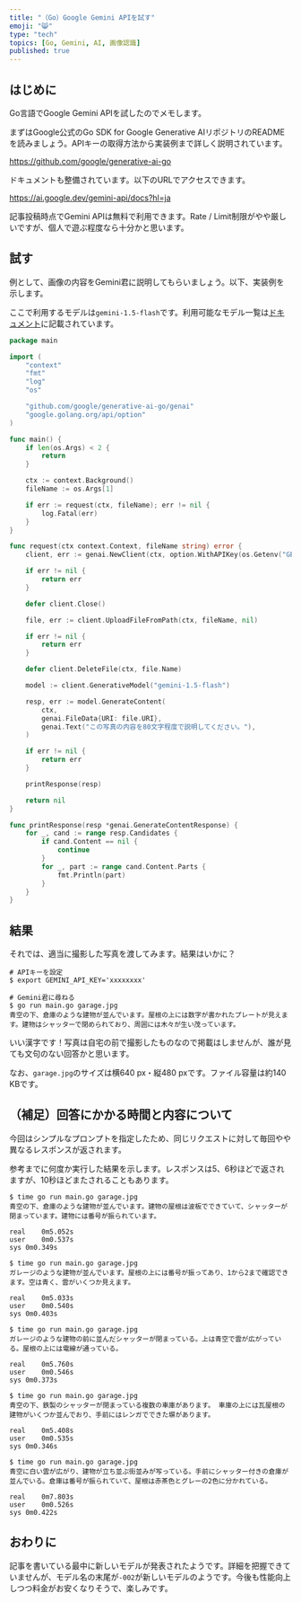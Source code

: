 ```yaml
---
title: "（Go）Google Gemini APIを試す"
emoji: "😸"
type: "tech"
topics: [Go, Gemini, AI, 画像認識]
published: true
---
```

## はじめに

Go言語でGoogle Gemini APIを試したのでメモします。

まずはGoogle公式のGo SDK for Google Generative AIリポジトリのREADMEを読みましょう。APIキーの取得方法から実装例まで詳しく説明されています。

https://github.com/google/generative-ai-go

ドキュメントも整備されています。以下のURLでアクセスできます。

https://ai.google.dev/gemini-api/docs?hl=ja

記事投稿時点でGemini APIは無料で利用できます。Rate / Limit制限がやや厳しいですが、個人で遊ぶ程度なら十分かと思います。

## 試す

例として、画像の内容をGemini君に説明してもらいましょう。以下、実装例を示します。

ここで利用するモデルは`gemini-1.5-flash`です。利用可能なモデル一覧は[ドキュメント](https://ai.google.dev/gemini-api/docs/models/gemini?hl=ja)に記載されています。

```go
package main

import (
	"context"
	"fmt"
	"log"
	"os"

	"github.com/google/generative-ai-go/genai"
	"google.golang.org/api/option"
)

func main() {
	if len(os.Args) < 2 {
		return
	}

	ctx := context.Background()
	fileName := os.Args[1]

	if err := request(ctx, fileName); err != nil {
		log.Fatal(err)
	}
}

func request(ctx context.Context, fileName string) error {
	client, err := genai.NewClient(ctx, option.WithAPIKey(os.Getenv("GEMINI_API_KEY")))

	if err != nil {
		return err
	}

	defer client.Close()

	file, err := client.UploadFileFromPath(ctx, fileName, nil)

	if err != nil {
		return err
	}

	defer client.DeleteFile(ctx, file.Name)

	model := client.GenerativeModel("gemini-1.5-flash")

	resp, err := model.GenerateContent(
		ctx,
		genai.FileData{URI: file.URI},
		genai.Text("この写真の内容を80文字程度で説明してください。"),
	)

	if err != nil {
		return err
	}

	printResponse(resp)

	return nil
}

func printResponse(resp *genai.GenerateContentResponse) {
	for _, cand := range resp.Candidates {
		if cand.Content == nil {
			continue
		}
		for _, part := range cand.Content.Parts {
			fmt.Println(part)
		}
	}
}
```

## 結果

それでは、適当に撮影した写真を渡してみます。結果はいかに？

```console
# APIキーを設定
$ export GEMINI_API_KEY='xxxxxxxx'

# Gemini君に尋ねる
$ go run main.go garage.jpg
青空の下、倉庫のような建物が並んでいます。屋根の上には数字が書かれたプレートが見えます。建物はシャッターで閉められており、周囲には木々が生い茂っています。
```

いい漢字です！写真は自宅の前で撮影したものなので掲載はしませんが、誰が見ても文句のない回答かと思います。

なお、`garage.jpg`のサイズは横640  px・縦480 pxです。ファイル容量は約140 KBです。

## （補足）回答にかかる時間と内容について

今回はシンプルなプロンプトを指定したため、同じリクエストに対して毎回やや異なるレスポンスが返されます。

参考までに何度か実行した結果を示します。レスポンスは5、6秒ほどで返されますが、10秒ほどまたされることもあります。

```console
$ time go run main.go garage.jpg 
青空の下、倉庫のような建物が並んでいます。建物の屋根は波板でできていて、シャッターが閉まっています。建物には番号が振られています。

real	0m5.052s
user	0m0.537s
sys	0m0.349s

$ time go run main.go garage.jpg
ガレージのような建物が並んでいます。屋根の上には番号が振ってあり、1から2まで確認できます。空は青く、雲がいくつか見えます。

real	0m5.033s
user	0m0.540s
sys	0m0.403s

$ time go run main.go garage.jpg
ガレージのような建物の前に並んだシャッターが閉まっている。上は青空で雲が広がっている。屋根の上には電線が通っている。

real	0m5.760s
user	0m0.546s
sys	0m0.373s

$ time go run main.go garage.jpg
青空の下、鉄製のシャッターが閉まっている複数の車庫があります。 車庫の上には瓦屋根の建物がいくつか並んでおり、手前にはレンガでできた塀があります。

real	0m5.408s
user	0m0.535s
sys	0m0.346s

$ time go run main.go garage.jpg
青空に白い雲が広がり、建物が立ち並ぶ街並みが写っている。手前にシャッター付きの倉庫が並んでいる。倉庫は番号が振られていて、屋根は赤茶色とグレーの2色に分かれている。

real	0m7.803s
user	0m0.526s
sys	0m0.422s
```

## おわりに

記事を書いている最中に新しいモデルが発表されたようです。詳細を把握できていませんが、モデル名の末尾が`-002`が新しいモデルのようです。今後も性能向上しつつ料金がお安くなりそうで、楽しみです。
